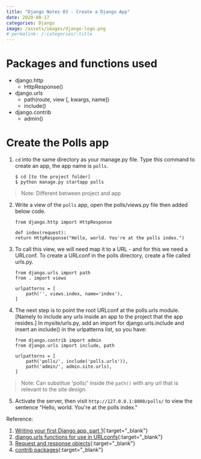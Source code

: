 ```yaml
---
title: "Django Notes 03 - Create a Django App"
date: 2020-08-17
categories: Django
image: /assets/images/django-logo.png
# permalink: /:categories/:title
---
```

# Packages and functions used 
- django.http
	- HttpResponse()
- django.urls
	- path(route, view [, kwargs, name])
	- include()
- django.contrib
	- admin()

# Create the Polls app  
1.  `cd` into the same directory as your manage.py file. Type this command to create an app, the app name is `polls`.  
    ```
    $ cd [to the project folder]
    $ python manage.py startapp polls
    ```  
> Note: Different between project and app  
2. Write a view of the `polls` app, open the polls/views.py file then added below code.  
	```
	from django.http import HttpResponse
	
	def index(request):
    return HttpResponse("Hello, world. You're at the polls index.")
    ```
3.	To call this view, we will need map it to a URL - and for this we need a URLconf. To create a URLconf in the polls directory, create a file called urls.py.  
	```
	from django.urls import path
	from . import views

	urlpatterns = [
    	path('', views.index, name='index'),
	]
	```
4.	The next step is to point the root URLconf at the polls.urls module. [Namely to include any urls inside an app to the project that the app resides.] In mysite/urls.py, add an import for django.urls.include and insert an include() in the urlpatterns list, so you have:
	```
	from django.contrib import admin
	from django.urls import include, path

	urlpatterns = [
    	path('polls/', include('polls.urls')),
    	path('admin/', admin.site.urls),
	]
	```
> Note: Can substitue 'polls/' inside the `path()` with any url that is relevant to the site design. 

5.	Activate the server, then visit `http://127.0.0.1:8000/polls/` to view the sentence "Hello, world. You're at the polls index."


Reference: 
1. [Writing your first Django app, part 1](https://docs.djangoproject.com/en/3.1/intro/tutorial01/){:target="\_blank"}
2. [django.urls functions for use in URLconfs](https://docs.djangoproject.com/en/3.1/ref/urls/){:target="\_blank"}
3. [Request and response objects](https://docs.djangoproject.com/en/3.1/ref/request-response/){:target="\_blank"}
4. [contrib packages](https://docs.djangoproject.com/en/3.1/ref/contrib/){:target="\_blank"}
